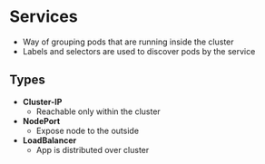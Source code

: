 # Services

- Way of grouping pods that are running inside the cluster
- Labels and selectors are used to discover pods by the service

## Types

- **Cluster-IP**
    - Reachable only within the cluster
- **NodePort**
    * Expose node to the outside
- **LoadBalancer**
    * App is distributed over cluster

